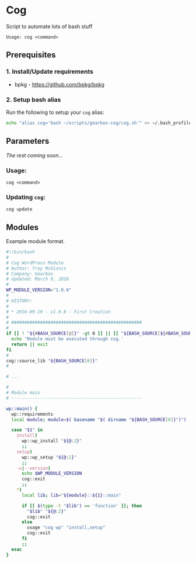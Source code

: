 # Cog

Script to automate lots of bash stuff

`Usage: cog <command>`

## Prerequisites

### 1. Install/Update requirements

- bpkg - https://github.com/bpkg/bpkg

### 2. Setup bash alias

Run the following to setup your `cog` alias:

```sh
echo "alias cog='bash ~/scripts/gearbox-cog/cog.sh'" >> ~/.bash_profile && source ~/.bash_profile
```

## Parameters

*The rest coming soon...*

### Usage:

`cog <command>`

### Updating `cog`:

`cog update`

## Modules

Example module format.

```sh
#!/bin/bash
#
# Cog WordPress Module
# Author: Troy McGinnis
# Company: Gearbox
# Updated: March 9, 2018
#
WP_MODULE_VERSION="1.0.0"
#
# HISTORY:
#
# * 2016-09-19 - v1.0.0 - First Creation
#
# ##################################################
#
if [[ ! "${#BASH_SOURCE[@]}" -gt 0 ]] || [[ "${BASH_SOURCE[${#BASH_SOURCE[@]}-1]##*/}" != 'cog.sh' ]]; then
  echo 'Module must be executed through cog.'
  return || exit
fi
#
cog::source_lib "${BASH_SOURCE[0]}"
#

# ...

#
# Module main
# --------------------------------------------------

wp::main() {
  wp::requirements
  local module; module=$( basename "$( dirname "${BASH_SOURCE[0]}")")

  case "$1" in
    install)
      wp::wp_install "${@:2}"
      ;;
    setup)
      wp::wp_setup "${@:2}"
      ;;
    -v|--version)
      echo $WP_MODULE_VERSION
      cog::exit
      ;;
    *)
      local lib; lib="${module}::${1}::main"

      if [[ $(type -t "$lib") == 'function' ]]; then
        "$lib" "${@:2}"
        cog::exit
      else
        usage "cog wp" "install,setup"
        cog::exit
      fi
      ;;
  esac
}
```
